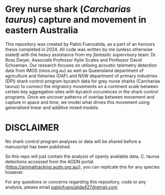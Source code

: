 # Grey nurse shark (_Carcharias taurus_) capture and movement in eastern Australia
This repository was created by Pablo Fuenzalida, as a part of an honours thesis completed in 2024. All code was written by me (unless otherwise stated) with the heavy assistance from my _fantastic_ supervisory team: Dr. Ross Dwyer, Associate Professor Kylie Scales and Professor David Schoeman. 
Our research focuses on utilising acoustic telemetry detection data from IMOS (imos.org.au) as well as Queensland department of agriculture and fisheries (DAF) and NSW department of primary industries (DPI) shark control program bycatch data for grey nurse sharks (Carcharias taurus) to connect the migratory movements on a continent scale between certain key aggregation sites with bycatch occurences in the shark control programs. Once we uncover patterns of overlap between movement and capture in space and time, we model what drives this movement using generalised linear and additive mixed models.

# DISCLAIMER #
No shark control program analyses or data will be shared before a manuscript has been published.

So this repo will just contain the analysis of openly available data, C. taurus detections accessed from the AODN portal (https://animaltracking.aodn.org.au/), you can replicate this for any species however.

For any questions or concerns regarding this repository, code or any analysis, please email pablofuenzalida427@gmail.com
